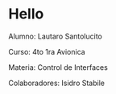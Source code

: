 # Hello

Alumno: Lautaro Santolucito

Curso: 4to 1ra Avionica

Materia: Control de Interfaces

Colaboradores: Isidro Stabile
